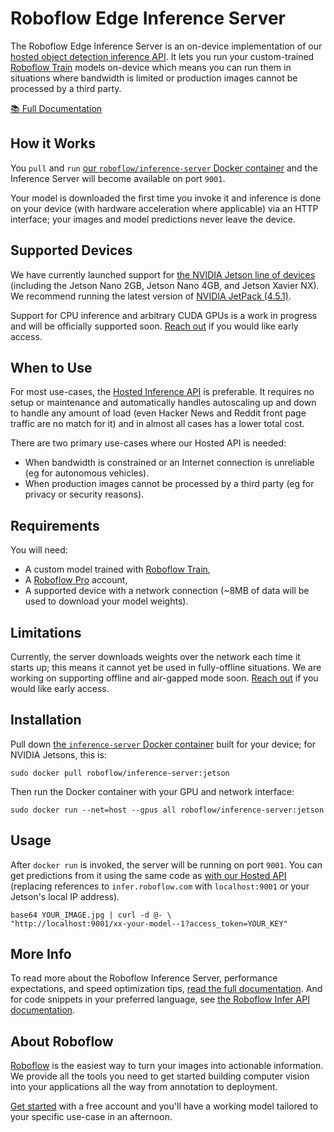# Roboflow Edge Inference Server

The Roboflow Edge Inference Server is an on-device implementation of our
[hosted object detection inference API](https://docs.roboflow.com/inference/hosted-api).
It lets you run your custom-trained [Roboflow Train](https://docs.roboflow.com/train)
models on-device which means you can run them in situations where bandwidth is limited
or production images cannot be processed by a third party.

[📚 Full Documentation](https://docs.roboflow.com/inference/nvidia-jetson)

## How it Works

You `pull` and `run`
[our `roboflow/inference-server` Docker container](https://hub.docker.com/repository/docker/roboflow/inference-server)
and the Inference Server will become available on port `9001`.

Your model is downloaded the first time you invoke it and inference is done on
your device (with hardware acceleration where applicable) via an HTTP interface;
your images and model predictions never leave the device.

## Supported Devices

We have currently launched support for
[the NVIDIA Jetson line of devices](https://developer.nvidia.com/embedded/jetson-developer-kits)
(including the Jetson Nano 2GB, Jetson Nano 4GB, and Jetson Xavier NX).
We recommend running the latest version of
[NVIDIA JetPack (4.5.1)](https://developer.nvidia.com/embedded/jetpack).

Support for CPU inference and arbitrary CUDA GPUs is a work in progress and
will be officially supported soon. [Reach out](https://roboflow.com/sales) if
you would like early access.

## When to Use

For most use-cases, the
[Hosted Inference API](https://docs.roboflow.com/inference/hosted-api) is preferable.
It requires no setup or maintenance and automatically handles autoscaling up
and down to handle any amount of load (even Hacker News and Reddit front page
traffic are no match for it) and in almost all cases has a lower total cost.

There are two primary use-cases where our Hosted API is needed:

* When bandwidth is constrained or an Internet connection is unreliable (eg for autonomous vehicles).
* When production images cannot be processed by a third party (eg for privacy or security reasons).

## Requirements

You will need:

* A custom model trained with [Roboflow Train](https://docs.roboflow.com/train),
* A [Roboflow Pro](https://roboflow.com/pro) account,
* A supported device with a network connection (~8MB of data will be used to download your model weights).

## Limitations

Currently, the server downloads weights over the network each time it starts up;
this means it cannot yet be used in fully-offline situations. We are working on
supporting offline and air-gapped mode soon. [Reach out](https://roboflow.com/sales) if
you would like early access.

## Installation

Pull down [the `inference-server` Docker container](https://hub.docker.com/r/roboflow/inference-server)
built for your device; for NVIDIA Jetsons, this is:
```
sudo docker pull roboflow/inference-server:jetson
```

Then run the Docker container with your GPU and network interface:
```
sudo docker run --net=host --gpus all roboflow/inference-server:jetson
```

## Usage

After `docker run` is invoked, the server will be running on port `9001`. You
can get predictions from it using the same code as
[with our Hosted API](https://docs.roboflow.com/inference/hosted-api)
(replacing references to `infer.roboflow.com` with `localhost:9001` or your
Jetson's local IP address).

```
base64 YOUR_IMAGE.jpg | curl -d @- \
"http://localhost:9001/xx-your-model--1?access_token=YOUR_KEY"
```

## More Info

To read more about the Roboflow Inference Server, performance expectations,
and speed optimization tips,
[read the full documentation](https://docs.roboflow.com/inference/nvidia-jetson).
And for code snippets in your preferred language, see
[the Roboflow Infer API documentation](https://docs.roboflow.com/inference/hosted-api).

## About Roboflow

[Roboflow](https://roboflow.com) is the easiest way to turn your images into
actionable information. We provide all the tools you need to get started building
computer vision into your applications all the way from annotation to deployment.

[Get started](https://app.roboflow.com) with a free account and you'll have
a working model tailored to your specific use-case in an afternoon.
